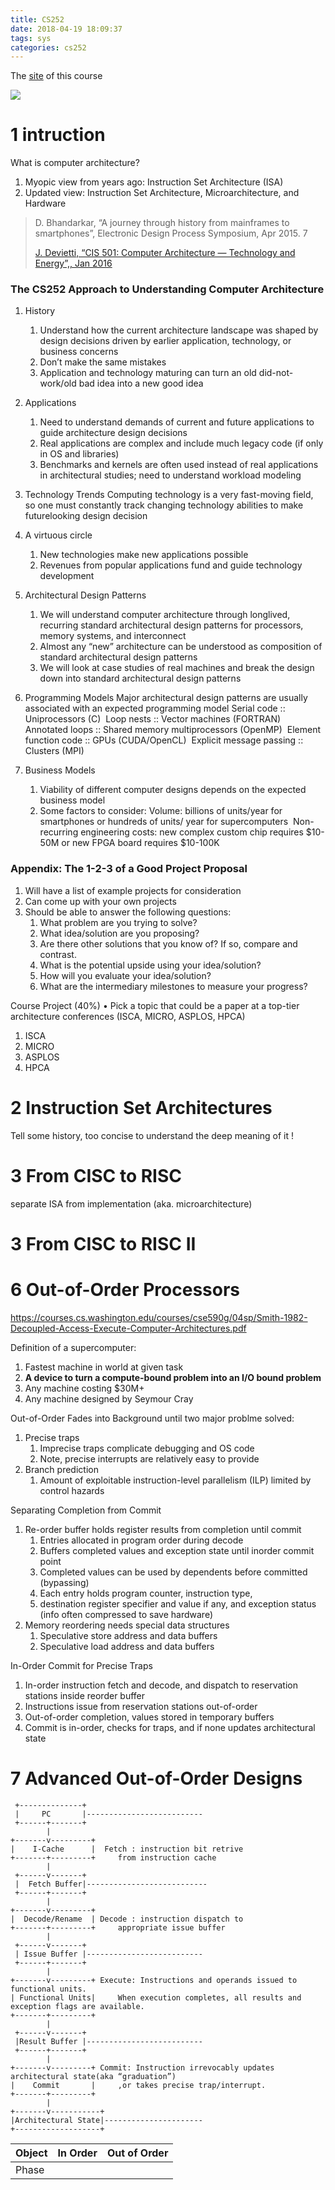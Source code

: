 ```yaml
---
title: CS252
date: 2018-04-19 18:09:37
tags: sys
categories: cs252
---
```


The [site](https://inst.eecs.berkeley.edu/~cs252/sp17/) of this course

![](./lecture/1.png)


# 1 intruction
What is computer architecture?
1. Myopic view from years ago: Instruction Set Architecture (ISA)
2. Updated view: Instruction Set Architecture, Microarchitecture, and Hardware

> D. Bhandarkar, “A journey through history from mainframes to smartphones”, Electronic Design Process Symposium, Apr 2015. 7
>
> [J. Devietti, “CIS 501: Computer Architecture — Technology and Energy”,, Jan 2016](http://www.cis.upenn.edu/~cis371/18sp/)


### The CS252 Approach to Understanding Computer Architecture
1. History
    1. Understand how the current architecture landscape was shaped by design decisions driven by earlier application, technology, or business concerns
    2. Don’t make the same mistakes
    3. Application and technology maturing can turn an old did-not-work/old bad idea into a new good idea

2. Applications
    1. Need to understand demands of current and future applications to guide architecture design decisions
    2. Real applications are complex and include much legacy code (if only in OS and libraries)
    3. Benchmarks and kernels are often used instead of real applications in architectural studies; need to understand workload modeling

3. Technology Trends
Computing technology is a very fast-moving field, so one must
constantly track changing technology abilities to make futurelooking design decision

4. A virtuous circle
    1. New technologies make new applications possible
    2. Revenues from popular applications fund and guide technology development

5. Architectural Design Patterns
    1. We will understand computer architecture through longlived, recurring standard architectural design patterns
for processors, memory systems, and interconnect
    2. Almost any “new” architecture can be understood as
composition of standard architectural design patterns
    3. We will look at case studies of real machines and break
the design down into standard architectural design patterns

6. Programming Models
Major architectural design patterns are usually
associated with an expected programming model
Serial code :: Uniprocessors (C) 
Loop nests :: Vector machines (FORTRAN) 
Annotated loops :: Shared memory multiprocessors
(OpenMP) 
Element function code :: GPUs (CUDA/OpenCL) 
Explicit message passing :: Clusters (MPI)

7. Business Models
    1. Viability of different computer designs depends on the
expected business model
    2. Some factors to consider: Volume: billions of units/year for smartphones or hundreds of units/ year for supercomputers 
Non-recurring engineering costs: new complex custom
chip requires $10-50M or new FPGA board requires $10-100K

### Appendix: The 1-2-3 of a Good Project Proposal
1. Will have a list of example projects for consideration
2. Can come up with your own projects
3. Should be able to answer the following questions: 
    1. What problem are you trying to solve? 
    2. What idea/solution are you proposing? 
    3. Are there other solutions that you know of? If so, compare and contrast. 
    4. What is the potential upside using your idea/solution? 
    5. How will you evaluate your idea/solution? 
    6. What are the intermediary milestones to measure your progress?

Course Project (40%)
• Pick a topic that could be a paper at a top-tier architecture conferences (ISCA, MICRO, ASPLOS, HPCA)
1. ISCA
2. MICRO
3. ASPLOS
4. HPCA

# 2 Instruction Set Architectures
Tell some history, too concise to understand the deep meaning of it !

# 3 From CISC to RISC
separate ISA from implementation (aka. microarchitecture)

# 3 From CISC to RISC II

# 6 Out-of-Order Processors
https://courses.cs.washington.edu/courses/cse590g/04sp/Smith-1982-Decoupled-Access-Execute-Computer-Architectures.pdf

Definition of	a supercomputer:
1. Fastest machine	in	world	at	given	task
1. **A device	to	turn	a	compute-bound	problem	into	an	 I/O	bound	problem**
1. Any machine	costing	$30M+
1. Any machine	designed	by	Seymour	Cray

Out-of-Order Fades into Background until two major problme solved:
1. Precise traps
    1. Imprecise	traps	complicate	debugging	and	OS	code
    2. Note,	precise	interrupts	are	relatively	easy	to	provide
2. Branch prediction
    1. Amount	of	exploitable	instruction-level	parallelism	(ILP) limited	by	control	hazards

Separating Completion from Commit
1. Re-order	buffer	holds	register	results	from completion	until	commit
    1. Entries	allocated in program order during decode
    1. Buffers	completed values and exception state until	inorder	commit	point
    1. Completed values can	be	used by	dependents	before committed (bypassing)
    1. Each	entry holds program	counter, instruction type,
    1. destination	register specifier and	value if any, and exception	status	(info	often	compressed	to	save	hardware)
2. Memory reordering needs special	data structures
    1. Speculative	store address and data buffers
    2. Speculative	load address and data buffers

In-Order Commit	for	Precise	Traps
1. In-order	instruction	fetch	and	decode,	and	dispatch	to reservation	stations	inside	reorder	buffer
2. Instructions	issue	from	reservation	stations	out-of-order
3. Out-of-order	completion,	values	stored	in	temporary	buffers
4. Commit	is	in-order,	checks	for	traps,	and	if	none	updates	 architectural	state

# 7 Advanced Out-of-Order Designs

```
 +--------------+
 |     PC       |--------------------------
 +------+-------+
        |
+-------v---------+
|    I-Cache      |  Fetch : instruction bit retrive
+-------+---------+     from instruction cache
        |
 +------v-------+
 |  Fetch Buffer|---------------------------
 +------+-------+
        |
+-------v---------+
|  Decode/Rename  | Decode : instruction dispatch to
+-------+---------+     appropriate issue buffer
        |
 +------v-------+
 | Issue Buffer |--------------------------
 +------+-------+
        |
+-------v---------+ Execute: Instructions and operands issued to functional	units.
| Functional Units|     When execution completes, all results and exception	flags are available.
+-------+---------+
        |
 +------v-------+
 |Result Buffer |--------------------------
 +------+-------+
        |
+-------v---------+ Commit:	Instruction	irrevocably	updates	architectural state(aka	“graduation”)
|    Commit       |     ,or takes precise trap/interrupt.
+-------+---------+
        |
+-------v-----------+
|Architectural State|----------------------
+-------------------+
```
| Object | In Order | Out of Order |
|--------|----------|--------------|
| Phase  |
